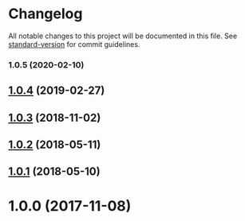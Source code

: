 # Changelog

All notable changes to this project will be documented in this file. See [standard-version](https://github.com/conventional-changelog/standard-version) for commit guidelines.

### 1.0.5 (2020-02-10)

## [1.0.4](https://github.com/webdenim/stylelint-config-material/compare/1.0.3...1.0.4) (2019-02-27)



<a name="1.0.3"></a>
## [1.0.3](https://github.com/webdenim/stylelint-config-material/compare/1.0.2...1.0.3) (2018-11-02)



<a name="1.0.2"></a>
## [1.0.2](https://github.com/webdenim/stylelint-config-material/compare/1.0.1...1.0.2) (2018-05-11)



<a name="1.0.1"></a>
## [1.0.1](https://github.com/webdenim/stylelint-config-material/compare/1.0.0...1.0.1) (2018-05-10)



<a name="1.0.0"></a>
# 1.0.0 (2017-11-08)
